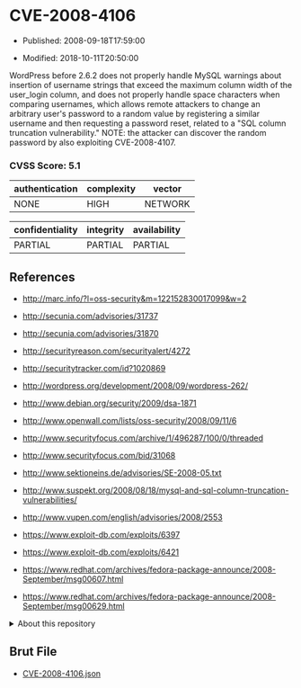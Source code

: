 # CVE-2008-4106

- Published: 2008-09-18T17:59:00

- Modified: 2018-10-11T20:50:00

WordPress before 2.6.2 does not properly handle MySQL warnings about insertion of username strings that exceed the maximum column width of the user_login column, and does not properly handle space characters when comparing usernames, which allows remote attackers to change an arbitrary user's password to a random value by registering a similar username and then requesting a password reset, related to a "SQL column truncation vulnerability." NOTE: the attacker can discover the random password by also exploiting CVE-2008-4107.

### CVSS Score: **5.1**

| authentication | complexity | vector |
| --- | --- | --- |
| NONE | HIGH | NETWORK |

| confidentiality | integrity | availability |
| --- | --- | --- |
| PARTIAL | PARTIAL | PARTIAL |

## References

* http://marc.info/?l=oss-security&m=122152830017099&w=2

* http://secunia.com/advisories/31737

* http://secunia.com/advisories/31870

* http://securityreason.com/securityalert/4272

* http://securitytracker.com/id?1020869

* http://wordpress.org/development/2008/09/wordpress-262/

* http://www.debian.org/security/2009/dsa-1871

* http://www.openwall.com/lists/oss-security/2008/09/11/6

* http://www.securityfocus.com/archive/1/496287/100/0/threaded

* http://www.securityfocus.com/bid/31068

* http://www.sektioneins.de/advisories/SE-2008-05.txt

* http://www.suspekt.org/2008/08/18/mysql-and-sql-column-truncation-vulnerabilities/

* http://www.vupen.com/english/advisories/2008/2553

* https://www.exploit-db.com/exploits/6397

* https://www.exploit-db.com/exploits/6421

* https://www.redhat.com/archives/fedora-package-announce/2008-September/msg00607.html

* https://www.redhat.com/archives/fedora-package-announce/2008-September/msg00629.html

<details>
<summary>About this repository</summary> 

  This repository is part of the project [Live Hack CVE](https://github.com/Live-Hack-CVE). Main website can be found [www.live-hack.org](https://www.live-hack.org) 
  
  Made by [Sn0wAlice](https://github.com/Sn0wAlice) for the people that care about security and need to have a feed of the latest CVEs. Hope you enjoy it, don't forget to star the repo and follow me on [Twitter](https://twitter.com/Sn0wAlice) and [Github](https://github.com/Sn0wAlice). And that is my [personnal website](https://www.alice-snow.me/)

  - [Home Page](https://github.com/Live-Hack-CVE)
  - [Framework](https://github.com/Live-Hack-CVE/cve-framework)
  - [CVE database](https://github.com/Live-Hack-CVE/full_database)
  - [Changelog](https://github.com/Live-Hack-CVE/Changelog)
</details>

## Brut File

* [CVE-2008-4106.json](https://raw.githubusercontent.com/Live-Hack-CVE/full_database/main/cves/2008/CVE-2008-4106.json)

